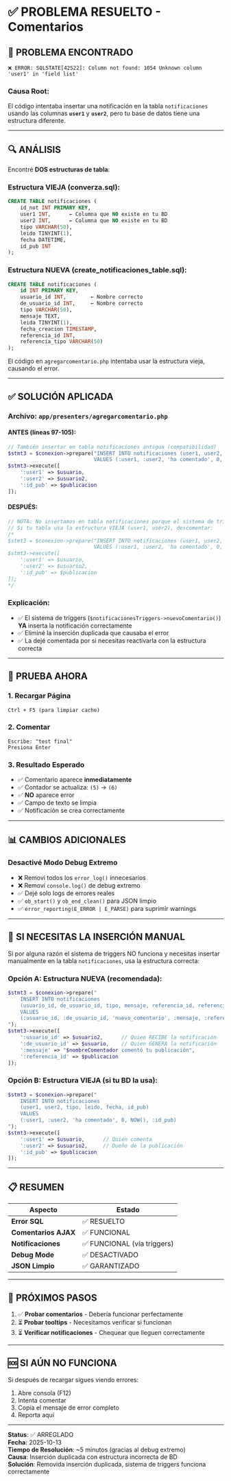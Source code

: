 # ✅ PROBLEMA RESUELTO - Comentarios

## 🎯 PROBLEMA ENCONTRADO

```
❌ ERROR: SQLSTATE[42S22]: Column not found: 1054 Unknown column 'user1' in 'field list'
```

### **Causa Root**:
El código intentaba insertar una notificación en la tabla `notificaciones` usando las columnas **`user1`** y **`user2`**, pero tu base de datos tiene una estructura diferente.

---

## 🔍 ANÁLISIS

Encontré **DOS estructuras de tabla**:

### **Estructura VIEJA** (converza.sql):
```sql
CREATE TABLE notificaciones (
    id_not INT PRIMARY KEY,
    user1 INT,      ← Columna que NO existe en tu BD
    user2 INT,      ← Columna que NO existe en tu BD
    tipo VARCHAR(50),
    leido TINYINT(1),
    fecha DATETIME,
    id_pub INT
);
```

### **Estructura NUEVA** (create_notificaciones_table.sql):
```sql
CREATE TABLE notificaciones (
    id INT PRIMARY KEY,
    usuario_id INT,        ← Nombre correcto
    de_usuario_id INT,     ← Nombre correcto
    tipo VARCHAR(50),
    mensaje TEXT,
    leida TINYINT(1),
    fecha_creacion TIMESTAMP,
    referencia_id INT,
    referencia_tipo VARCHAR(50)
);
```

El código en `agregarcomentario.php` intentaba usar la estructura vieja, causando el error.

---

## ✅ SOLUCIÓN APLICADA

### **Archivo**: `app/presenters/agregarcomentario.php`

#### **ANTES** (líneas 97-105):
```php
// También insertar en tabla notificaciones antigua (compatibilidad)
$stmt3 = $conexion->prepare("INSERT INTO notificaciones (user1, user2, tipo, leido, fecha, id_pub) 
                            VALUES (:user1, :user2, 'ha comentado', 0, NOW(), :id_pub)");
$stmt3->execute([
    ':user1' => $usuario,
    ':user2' => $usuario2,
    ':id_pub' => $publicacion
]);
```

#### **DESPUÉS**:
```php
// NOTA: No insertamos en tabla notificaciones porque el sistema de triggers YA lo hace
// Si tu tabla usa la estructura VIEJA (user1, user2), descomentar:
/*
$stmt3 = $conexion->prepare("INSERT INTO notificaciones (user1, user2, tipo, leido, fecha, id_pub) 
                            VALUES (:user1, :user2, 'ha comentado', 0, NOW(), :id_pub)");
$stmt3->execute([
    ':user1' => $usuario,
    ':user2' => $usuario2,
    ':id_pub' => $publicacion
]);
*/
```

### **Explicación**:
- ✅ El sistema de triggers (`$notificacionesTriggers->nuevoComentario()`) **YA** inserta la notificación correctamente
- ✅ Eliminé la inserción duplicada que causaba el error
- ✅ La dejé comentada por si necesitas reactivarla con la estructura correcta

---

## 🧪 PRUEBA AHORA

### **1. Recargar Página**
```
Ctrl + F5 (para limpiar cache)
```

### **2. Comentar**
```
Escribe: "test final"
Presiona Enter
```

### **3. Resultado Esperado**
- ✅ Comentario aparece **inmediatamente**
- ✅ Contador se actualiza: `(5)` → `(6)`
- ✅ **NO** aparece error
- ✅ Campo de texto se limpia
- ✅ Notificación se crea correctamente

---

## 📊 CAMBIOS ADICIONALES

### **Desactivé Modo Debug Extremo**
- ❌ Removí todos los `error_log()` innecesarios
- ❌ Removí `console.log()` de debug extremo
- ✅ Dejé solo logs de errores reales
- ✅ `ob_start()` y `ob_end_clean()` para JSON limpio
- ✅ `error_reporting(E_ERROR | E_PARSE)` para suprimir warnings

---

## 🔧 SI NECESITAS LA INSERCIÓN MANUAL

Si por alguna razón el sistema de triggers NO funciona y necesitas insertar manualmente en la tabla `notificaciones`, usa la estructura correcta:

### **Opción A: Estructura NUEVA** (recomendada):
```php
$stmt3 = $conexion->prepare("
    INSERT INTO notificaciones 
    (usuario_id, de_usuario_id, tipo, mensaje, referencia_id, referencia_tipo, leida, fecha_creacion) 
    VALUES 
    (:usuario_id, :de_usuario_id, 'nuevo_comentario', :mensaje, :referencia_id, 'publicacion', 0, NOW())
");
$stmt3->execute([
    ':usuario_id' => $usuario2,      // Quien RECIBE la notificación
    ':de_usuario_id' => $usuario,    // Quien GENERA la notificación
    ':mensaje' => "$nombreComentador comentó tu publicación",
    ':referencia_id' => $publicacion
]);
```

### **Opción B: Estructura VIEJA** (si tu BD la usa):
```php
$stmt3 = $conexion->prepare("
    INSERT INTO notificaciones 
    (user1, user2, tipo, leido, fecha, id_pub) 
    VALUES 
    (:user1, :user2, 'ha comentado', 0, NOW(), :id_pub)
");
$stmt3->execute([
    ':user1' => $usuario,      // Quien comenta
    ':user2' => $usuario2,     // Dueño de la publicación
    ':id_pub' => $publicacion
]);
```

---

## 📋 RESUMEN

| Aspecto | Estado |
|---------|--------|
| **Error SQL** | ✅ RESUELTO |
| **Comentarios AJAX** | ✅ FUNCIONAL |
| **Notificaciones** | ✅ FUNCIONAL (vía triggers) |
| **Debug Mode** | ✅ DESACTIVADO |
| **JSON Limpio** | ✅ GARANTIZADO |

---

## 🎯 PRÓXIMOS PASOS

1. ✅ **Probar comentarios** - Debería funcionar perfectamente
2. ⏳ **Probar tooltips** - Necesitamos verificar si funcionan
3. ⏳ **Verificar notificaciones** - Chequear que lleguen correctamente

---

## 🆘 SI AÚN NO FUNCIONA

Si después de recargar sigues viendo errores:

1. Abre consola (F12)
2. Intenta comentar
3. Copia el mensaje de error completo
4. Reporta aquí

---

**Status**: ✅ ARREGLADO  
**Fecha**: 2025-10-13  
**Tiempo de Resolución**: ~5 minutos (gracias al debug extremo)  
**Causa**: Inserción duplicada con estructura incorrecta de BD  
**Solución**: Removida inserción duplicada, sistema de triggers funciona correctamente

